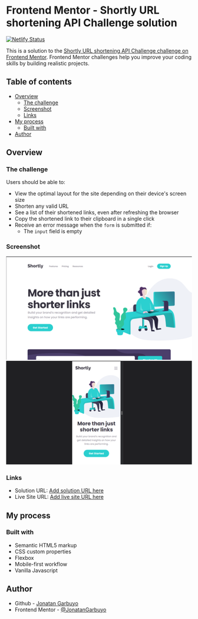 # Frontend Mentor - Shortly URL shortening API Challenge solution

[![Netlify Status](https://api.netlify.com/api/v1/badges/1af58e00-b783-4f87-8a40-1434e3e9c408/deploy-status)](https://app.netlify.com/sites/url-shortening-api-f/deploys)

This is a solution to the [Shortly URL shortening API Challenge challenge on Frontend Mentor](https://www.frontendmentor.io/challenges/url-shortening-api-landing-page-2ce3ob-G). Frontend Mentor challenges help you improve your coding skills by building realistic projects.

## Table of contents

- [Overview](#overview)
  - [The challenge](#the-challenge)
  - [Screenshot](#screenshot)
  - [Links](#links)
- [My process](#my-process)
  - [Built with](#built-with)
- [Author](#author)

## Overview

### The challenge

Users should be able to:

- View the optimal layout for the site depending on their device's screen size
- Shorten any valid URL
- See a list of their shortened links, even after refreshing the browser
- Copy the shortened link to their clipboard in a single click
- Receive an error message when the `form` is submitted if:
  - The `input` field is empty

### Screenshot

![screenshot](./screenshot.png)  
![screenshot-mobile](./screenshot-mobile.png)

### Links

- Solution URL: [Add solution URL here](https://github.com/JonatanGarbuyo/frontendmentor/tree/main/url-shortening-api)
- Live Site URL: [Add live site URL here](url-shortening-api-f.netlify.app)

## My process

### Built with

- Semantic HTML5 markup
- CSS custom properties
- Flexbox
- Mobile-first workflow
- Vanilla Javascript

## Author

- Github - [Jonatan Garbuyo](https://github.com/JonatanGarbuyo)
- Frontend Mentor - [@JonatanGarbuyo](https://www.frontendmentor.io/profile/JonatanGarbuyo)
